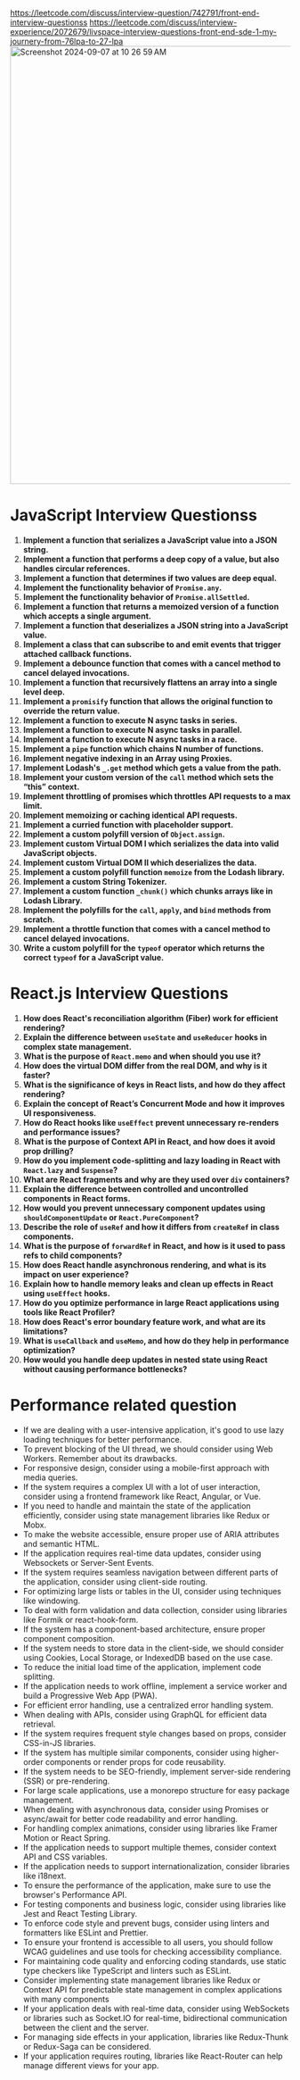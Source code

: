 

https://leetcode.com/discuss/interview-question/742791/front-end-interview-questionss
https://leetcode.com/discuss/interview-experience/2072679/livspace-interview-questions-front-end-sde-1-my-journery-from-76lpa-to-27-lpa
<img width="785" alt="Screenshot 2024-09-07 at 10 26 59 AM" src="https://github.com/user-attachments/assets/32e611fd-4d11-45dc-957f-e9a4cfad6633">

# JavaScript Interview Questionss

1. **Implement a function that serializes a JavaScript value into a JSON string.**
2. **Implement a function that performs a deep copy of a value, but also handles circular references.**
3. **Implement a function that determines if two values are deep equal.**
4. **Implement the functionality behavior of `Promise.any`.**
5. **Implement the functionality behavior of `Promise.allSettled`.**
6. **Implement a function that returns a memoized version of a function which accepts a single argument.**
7. **Implement a function that deserializes a JSON string into a JavaScript value.**
8. **Implement a class that can subscribe to and emit events that trigger attached callback functions.**
9. **Implement a debounce function that comes with a cancel method to cancel delayed invocations.**
10. **Implement a function that recursively flattens an array into a single level deep.**
11. **Implement a `promisify` function that allows the original function to override the return value.**
12. **Implement a function to execute N async tasks in series.**
13. **Implement a function to execute N async tasks in parallel.**
14. **Implement a function to execute N async tasks in a race.**
15. **Implement a `pipe` function which chains N number of functions.**
16. **Implement negative indexing in an Array using Proxies.**
17. **Implement Lodash's `_.get` method which gets a value from the path.**
18. **Implement your custom version of the `call` method which sets the “this” context.**
19. **Implement throttling of promises which throttles API requests to a max limit.**
20. **Implement memoizing or caching identical API requests.**
21. **Implement a curried function with placeholder support.**
22. **Implement a custom polyfill version of `Object.assign`.**
23. **Implement custom Virtual DOM I which serializes the data into valid JavaScript objects.**
24. **Implement custom Virtual DOM II which deserializes the data.**
25. **Implement a custom polyfill function `memoize` from the Lodash library.**
26. **Implement a custom String Tokenizer.**
27. **Implement a custom function `_chunk()` which chunks arrays like in Lodash Library.**
28. **Implement the polyfills for the `call`, `apply`, and `bind` methods from scratch.**
29. **Implement a throttle function that comes with a cancel method to cancel delayed invocations.**
30. **Write a custom polyfill for the `typeof` operator which returns the correct `typeof` for a JavaScript value.**



# React.js Interview Questions

1. **How does React's reconciliation algorithm (Fiber) work for efficient rendering?**
2. **Explain the difference between `useState` and `useReducer` hooks in complex state management.**
3. **What is the purpose of `React.memo` and when should you use it?**
4. **How does the virtual DOM differ from the real DOM, and why is it faster?**
5. **What is the significance of keys in React lists, and how do they affect rendering?**
6. **Explain the concept of React’s Concurrent Mode and how it improves UI responsiveness.**
7. **How do React hooks like `useEffect` prevent unnecessary re-renders and performance issues?**
8. **What is the purpose of Context API in React, and how does it avoid prop drilling?**
9. **How do you implement code-splitting and lazy loading in React with `React.lazy` and `Suspense`?**
10. **What are React fragments and why are they used over `div` containers?**
11. **Explain the difference between controlled and uncontrolled components in React forms.**
12. **How would you prevent unnecessary component updates using `shouldComponentUpdate` or `React.PureComponent`?**
13. **Describe the role of `useRef` and how it differs from `createRef` in class components.**
14. **What is the purpose of `forwardRef` in React, and how is it used to pass refs to child components?**
15. **How does React handle asynchronous rendering, and what is its impact on user experience?**
16. **Explain how to handle memory leaks and clean up effects in React using `useEffect` hooks.**
17. **How do you optimize performance in large React applications using tools like React Profiler?**
18. **How does React's error boundary feature work, and what are its limitations?**
19. **What is `useCallback` and `useMemo`, and how do they help in performance optimization?**
20. **How would you handle deep updates in nested state using React without causing performance bottlenecks?**



# Performance related question

- If we are dealing with a user-intensive application, it's good to use lazy loading techniques for better performance.
- To prevent blocking of the UI thread, we should consider using Web Workers. Remember about its drawbacks.
- For responsive design, consider using a mobile-first approach with media queries.
- If the system requires a complex UI with a lot of user interaction, consider using a frontend framework like React, Angular, or Vue.
- If you need to handle and maintain the state of the application efficiently, consider using state management libraries like Redux or Mobx.
- To make the website accessible, ensure proper use of ARIA attributes and semantic HTML.
- If the application requires real-time data updates, consider using Websockets or Server-Sent Events.
- If the system requires seamless navigation between different parts of the application, consider using client-side routing.
- For optimizing large lists or tables in the UI, consider using techniques like windowing.
- To deal with form validation and data collection, consider using libraries like Formik or react-hook-form.
- If the system has a component-based architecture, ensure proper component composition.
- If the system needs to store data in the client-side, we should consider using Cookies, Local Storage, or IndexedDB based on the use case.
- To reduce the initial load time of the application, implement code splitting.
- If the application needs to work offline, implement a service worker and build a Progressive Web App (PWA).
- For efficient error handling, use a centralized error handling system.
- When dealing with APIs, consider using GraphQL for efficient data retrieval.
- If the system requires frequent style changes based on props, consider CSS-in-JS libraries.
- If the system has multiple similar components, consider using higher-order components or render props for code reusability.
- If the system needs to be SEO-friendly, implement server-side rendering (SSR) or pre-rendering.
- For large scale applications, use a monorepo structure for easy package management.
- When dealing with asynchronous data, consider using Promises or async/await for better code readability and error handling.
- For handling complex animations, consider using libraries like Framer Motion or React Spring.
- If the application needs to support multiple themes, consider context API and CSS variables.
- If the application needs to support internationalization, consider libraries like i18next.
- To ensure the performance of the application, make sure to use the browser's Performance API.
- For testing components and business logic, consider using libraries like Jest and React Testing Library.
- To enforce code style and prevent bugs, consider using linters and formatters like ESLint and Prettier.
- To ensure your frontend is accessible to all users, you should follow WCAG guidelines and use tools for checking accessibility compliance.
- For maintaining code quality and enforcing coding standards, use static type checkers like TypeScript and linters such as ESLint.
- Consider implementing state management libraries like Redux or Context API for predictable state management in complex applications with many components
- If your application deals with real-time data, consider using WebSockets or libraries such as Socket.IO for real-time, bidirectional communication between the client and the server.
- For managing side effects in your application, libraries like Redux-Thunk or Redux-Saga can be considered.
- If your application requires routing, libraries like React-Router can help manage different views for your app.
  






